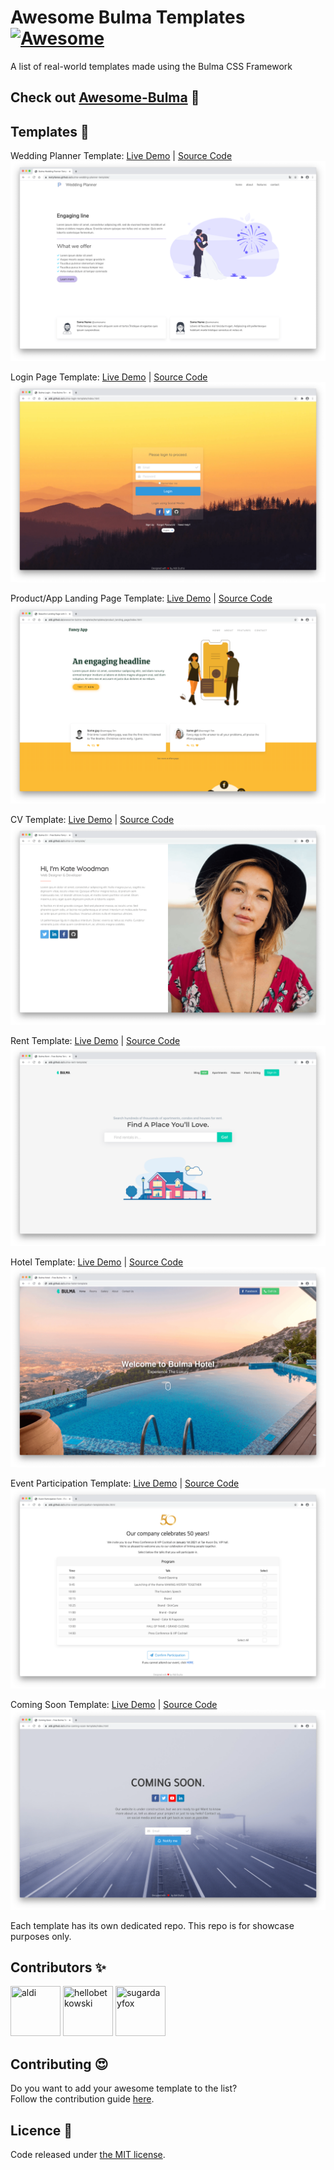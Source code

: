 # Awesome Bulma Templates [![Awesome](https://awesome.re/badge-flat2.svg)](https://awesome.re)

A list of real-world templates made using the Bulma CSS Framework

## Check out [Awesome-Bulma](https://github.com/aldi/awesome-bulma) 🎉

## Templates 🎨
Wedding Planner Template: [Live Demo](https://restylianos.github.io/bulma-wedding-planner-template/) | [Source Code](https://github.com/restylianos/bulma-wedding-planner-template/)
![Template Screenshot](previews/Wedding-Planner.png)

Login Page Template: [Live Demo](https://aldi.github.io/bulma-login-template/) | [Source Code](https://github.com/aldi/bulma-login-template/)
![Template Screenshot](previews/login.png)

Product/App Landing Page Template: [Live Demo](http://bulma-template.runkodapps.com/) | [Source Code](https://github.com/hellobetkowski/bulma-product-landing-page-template/)
![Template Screenshot](previews/product_landing_page.png)

CV Template: [Live Demo](https://aldi.github.io/bulma-cv-template/) | [Source Code](https://github.com/aldi/bulma-cv-template/)
![Template Screenshot](previews/cv.png)

Rent Template: [Live Demo](https://aldi.github.io/bulma-rent-template/) | [Source Code](https://github.com/aldi/bulma-rent-template/)
![Template Screenshot](previews/rent.png)

Hotel Template: [Live Demo](https://aldi.github.io/bulma-hotel-template/) | [Source Code](https://github.com/aldi/bulma-hotel-template/)
![Template Screenshot](previews/hotel.png)

Event Participation Template: [Live Demo](https://aldi.github.io/bulma-event-participation-template/) | [Source Code](https://github.com/aldi/bulma-event-participation-template/)
![Template Screenshot](previews/event.png)

Coming Soon Template: [Live Demo](https://aldi.github.io/bulma-coming-soon-template/) | [Source Code](https://github.com/aldi/bulma-event-participation-template/)
![Template Screenshot](previews/coming_soon.png)

Each template has its own dedicated repo. This repo is for showcase purposes only.

## Contributors ✨

<a href="https://github.com/aldi"><img src="https://avatars2.githubusercontent.com/u/15065804?s=460&v=4" title="aldi" width="80" height="80"></a>
<a href="https://github.com/hellobetkowski"><img src="https://avatars3.githubusercontent.com/u/34217259?s=460&v=4" title="hellobetkowski" width="80" height="80"></a>
<a href="https://github.com/sugardayfox"><img src="https://avatars1.githubusercontent.com/u/1508705?s=460&v=4" title="sugardayfox" width="80" height="80"></a>

## Contributing 😍

Do you want to add your awesome template to the list?  
Follow the contribution guide [here](https://github.com/aldi/awesome-bulma-templates/blob/master/CONTRIBUTING.md).

## Licence 📜

Code released under [the MIT license](https://github.com/aldi/awesome-bulma-templates/blob/master/LICENSE).
